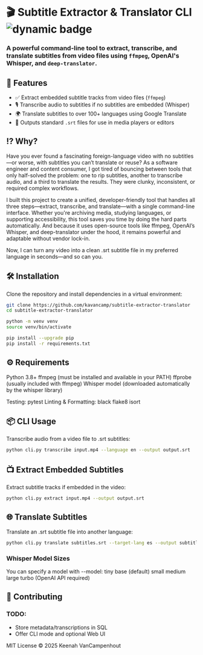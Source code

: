 # 🎬 Subtitle Extractor & Translator CLI  ![dynamic badge](https://github.com/kavancamp/subtitle-extractor-translator/actions/workflows/ci.yml/badge.svg)

### A powerful command-line tool to extract, transcribe, and translate subtitles from video files using `ffmpeg`, OpenAI's Whisper, and `deep-translator`.


## 🚀 Features

- ✅ Extract embedded subtitle tracks from video files (`ffmpeg`)
- 🎙️ Transcribe audio to subtitles if no subtitles are embedded (Whisper)
- 🌍 Translate subtitles to over 100+ languages using Google Translate
- 📁 Outputs standard `.srt` files for use in media players or editors

## ⁉️ Why? 
Have you ever found a fascinating foreign-language video with no subtitles—or worse, with subtitles you can’t translate or reuse? As a software engineer and content consumer, I got tired of bouncing between tools that only half-solved the problem: one to rip subtitles, another to transcribe audio, and a third to translate the results. They were clunky, inconsistent, or required complex workflows.

I built this project to create a unified, developer-friendly tool that handles all three steps—extract, transcribe, and translate—with a single command-line interface. Whether you're archiving media, studying languages, or supporting accessibility, this tool saves you time by doing the hard parts automatically. And because it uses open-source tools like ffmpeg, OpenAI’s Whisper, and deep-translator under the hood, it remains powerful and adaptable without vendor lock-in.

Now, I can turn any video into a clean .srt subtitle file in my preferred language in seconds—and so can you.

## 🛠 Installation

Clone the repository and install dependencies in a virtual environment:

```bash
git clone https://github.com/kavancamp/subtitle-extractor-translator
cd subtitle-extractor-translator

python -m venv venv
source venv/bin/activate

pip install --upgrade pip
pip install -r requirements.txt
```
## ⚙️ Requirements
Python 3.8+
ffmpeg (must be installed and available in your PATH)
ffprobe (usually included with ffmpeg)
Whisper model (downloaded automatically by the whisper library)

Testing:
pytest 
Linting & Formatting:
black 
flake8
isort


## 📦 CLI Usage
Transcribe audio from a video file to .srt subtitles:
```bash
python cli.py transcribe input.mp4 --language en --output output.srt
```
## 📺 Extract Embedded Subtitles
Extract subtitle tracks if embedded in the video:
```bash
python cli.py extract input.mp4 --output output.srt
```

## 🌐 Translate Subtitles
Translate an .srt subtitle file into another language:
```bash
python cli.py translate subtitles.srt --target-lang es --output subtitles_es.srt
```

### Whisper Model Sizes
You can specify a model with --model:
tiny
base (default)
small
medium
large
turbo (OpenAI API required)

## 🤝 Contributing

### TODO:
- Store metadata/transcriptions in SQL
- Offer CLI mode and optional Web UI

MIT License © 2025 Keenah VanCampenhout
